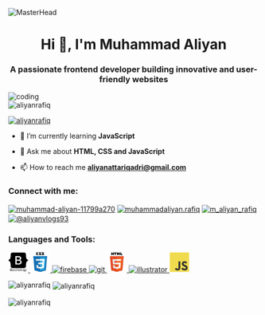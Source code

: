 ![MasterHead](https://bs-uploads.toptal.io/blackfish-uploads/components/blog_post_page/content/cover_image_file/cover_image/1284735/retina_500x200_op-Ten-Front-End-Design-Rules-For-Developers_Luke-Newsletter-d3a7d3e7430ee224cab75104f11342a0.png)

<h1 align="center">Hi 👋, I'm Muhammad Aliyan</h1>
<h3 align="center">A passionate frontend developer building innovative and user-friendly websites</h3>
<img align="right" width="600" src="https://camo.githubusercontent.com/cae12fddd9d6982901d82580bdf321d81fb299141098ca1c2d4891870827bf17/68747470733a2f2f6d69726f2e6d656469756d2e636f6d2f6d61782f313336302f302a37513379765349765f7430696f4a2d5a2e676966" alt="coding">

<p align="left"> <img src="https://komarev.com/ghpvc/?username=aliyanrafiq&label=Profile%20views&color=0e75b6&style=flat" alt="aliyanrafiq" /> </p>

<p align="left"> <a href="https://github.com/ryo-ma/github-profile-trophy"><img src="https://github-profile-trophy.vercel.app/?username=aliyanrafiq" alt="aliyanrafiq" /></a> </p>

- 🌱 I’m currently learning **JavaScript**

- 💬 Ask me about **HTML, CSS and JavaScript**

- 📫 How to reach me **aliyanattariqadri@gmail.com**

<h3 align="left">Connect with me:</h3>
<p align="left">
<a href="https://linkedin.com/in/muhammad-aliyan-11799a270" target="blank"><img align="center" src="https://raw.githubusercontent.com/rahuldkjain/github-profile-readme-generator/master/src/images/icons/Social/linked-in-alt.svg" alt="muhammad-aliyan-11799a270" height="30" width="40" /></a>
<a href="https://fb.com/muhammadaliyan.rafiq" target="blank"><img align="center" src="https://raw.githubusercontent.com/rahuldkjain/github-profile-readme-generator/master/src/images/icons/Social/facebook.svg" alt="muhammadaliyan.rafiq" height="30" width="40" /></a>
<a href="https://instagram.com/m_aliyan_rafiq" target="blank"><img align="center" src="https://raw.githubusercontent.com/rahuldkjain/github-profile-readme-generator/master/src/images/icons/Social/instagram.svg" alt="m_aliyan_rafiq" height="30" width="40" /></a>
<a href="https://www.youtube.com/c/@aliyanvlogs93" target="blank"><img align="center" src="https://raw.githubusercontent.com/rahuldkjain/github-profile-readme-generator/master/src/images/icons/Social/youtube.svg" alt="@aliyanvlogs93" height="30" width="40" /></a>
</p>

<h3 align="left">Languages and Tools:</h3>
<p align="left"> <a href="https://getbootstrap.com" target="_blank" rel="noreferrer"> <img src="https://raw.githubusercontent.com/devicons/devicon/master/icons/bootstrap/bootstrap-plain-wordmark.svg" alt="bootstrap" width="40" height="40"/> </a> <a href="https://www.w3schools.com/css/" target="_blank" rel="noreferrer"> <img src="https://raw.githubusercontent.com/devicons/devicon/master/icons/css3/css3-original-wordmark.svg" alt="css3" width="40" height="40"/> </a> <a href="https://firebase.google.com/" target="_blank" rel="noreferrer"> <img src="https://www.vectorlogo.zone/logos/firebase/firebase-icon.svg" alt="firebase" width="40" height="40"/> </a> <a href="https://git-scm.com/" target="_blank" rel="noreferrer"> <img src="https://www.vectorlogo.zone/logos/git-scm/git-scm-icon.svg" alt="git" width="40" height="40"/> </a> <a href="https://www.w3.org/html/" target="_blank" rel="noreferrer"> <img src="https://raw.githubusercontent.com/devicons/devicon/master/icons/html5/html5-original-wordmark.svg" alt="html5" width="40" height="40"/> </a> <a href="https://www.adobe.com/in/products/illustrator.html" target="_blank" rel="noreferrer"> <img src="https://www.vectorlogo.zone/logos/adobe_illustrator/adobe_illustrator-icon.svg" alt="illustrator" width="40" height="40"/> </a> <a href="https://developer.mozilla.org/en-US/docs/Web/JavaScript" target="_blank" rel="noreferrer"> <img src="https://raw.githubusercontent.com/devicons/devicon/master/icons/javascript/javascript-original.svg" alt="javascript" width="40" height="40"/> </a> </p>

<p><img align="left" src="https://github-readme-stats.vercel.app/api/top-langs?username=aliyanrafiq&show_icons=true&locale=en&layout=compact" alt="aliyanrafiq" /></p>

<p>&nbsp;<img align="center" src="https://github-readme-stats.vercel.app/api?username=aliyanrafiq&show_icons=true&locale=en" alt="aliyanrafiq" /></p>

<p><img align="center" src="https://github-readme-streak-stats.herokuapp.com/?user=aliyanrafiq&" alt="aliyanrafiq" /></p>
